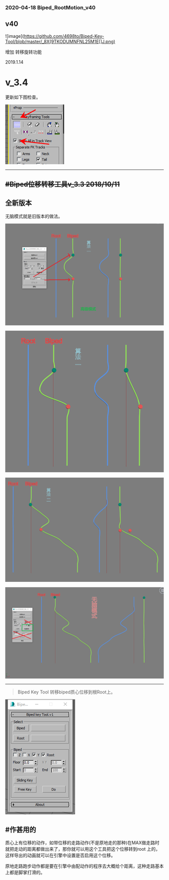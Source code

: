 
### 2020-04-18 Biped_RootMotion_v40

## v40

![image](https://github.com/4698to/Biped-Key-Tool/blob/master/_8X(9TKODUMNFNL25M1E[]J.png)

增加 转移旋转功能



















2019.1.14

# v_3.4

更新如下图检查。

![image](https://github.com/4698to/Biped-Key-Tool/blob/master/01115.png)

---

~~#Biped位移转移工具v_3.3 2018/10/11~~
-------------
##  全新版本

无脑模式就是旧版本的做法。


![image](https://github.com/4698to/Biped-Key-Tool/blob/master/01111.png)

![image](https://github.com/4698to/Biped-Key-Tool/blob/master/01112.png)

![image](https://github.com/4698to/Biped-Key-Tool/blob/master/01113.png)

![image](https://github.com/4698to/Biped-Key-Tool/blob/master/01114.png)

---------------------------------------------

> Biped Key Tool
  转移biped质心位移到根Root上。


![image](https://github.com/4698to/Biped-Key-Tool/blob/master/171824e12prnd392ovqq9d.png)

#作甚用的
------
质心上有位移的动作，如带位移的走路动作(不是原地走的那种)在MAX做走路时就把走动的距离都做出来了，那你就可以用这个工具把这个位移转到root 上的，这样导出的动画就可以在引擎中设置是否启用这个位移。

原地走路跑步动作都是要在引擎中由配动作的程序去大概给个距离，这种走路基本上都是脚掌打滑的。

